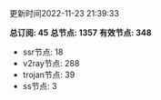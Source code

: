 更新时间2022-11-23 21:39:33

**总订阅: 45**
**总节点: 1357**
**有效节点: 348**
- ssr节点: 18
- v2ray节点: 288
- trojan节点: 39
- ss节点: 3
